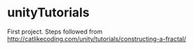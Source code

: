 # unityTutorials
First project. Steps followed from http://catlikecoding.com/unity/tutorials/constructing-a-fractal/
